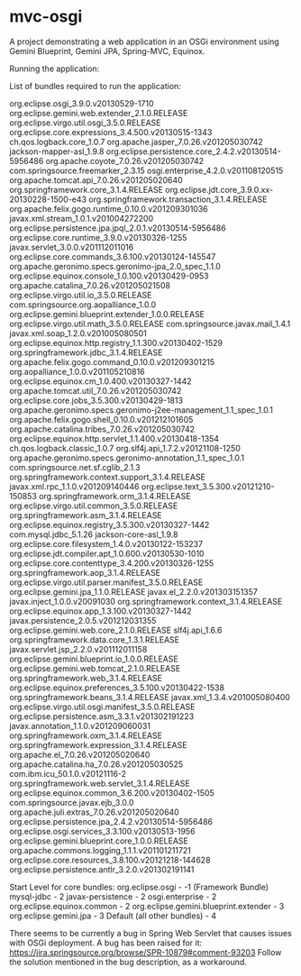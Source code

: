 mvc-osgi
========

A project demonstrating a web application in an OSGi environment using Gemini Blueprint, Gemini JPA, Spring-MVC, Equinox.

Running the application:

List of bundles required to run the application:

org.eclipse.osgi_3.9.0.v20130529-1710
org.eclipse.gemini.web.extender_2.1.0.RELEASE
org.eclipse.virgo.util.osgi_3.5.0.RELEASE
org.eclipse.core.expressions_3.4.500.v20130515-1343
ch.qos.logback.core_1.0.7
org.apache.jasper_7.0.26.v201205030742
jackson-mapper-asl_1.9.8
org.eclipse.persistence.core_2.4.2.v20130514-5956486
org.apache.coyote_7.0.26.v201205030742
com.springsource.freemarker_2.3.15
osgi.enterprise_4.2.0.v201108120515
org.apache.tomcat.api_7.0.26.v201205020640
org.springframework.core_3.1.4.RELEASE
org.eclipse.jdt.core_3.9.0.xx-20130228-1500-e43
org.springframework.transaction_3.1.4.RELEASE
org.apache.felix.gogo.runtime_0.10.0.v201209301036
javax.xml.stream_1.0.1.v201004272200
org.eclipse.persistence.jpa.jpql_2.0.1.v20130514-5956486
org.eclipse.core.runtime_3.9.0.v20130326-1255
javax.servlet_3.0.0.v201112011016
org.eclipse.core.commands_3.6.100.v20130124-145547
org.apache.geronimo.specs.geronimo-jpa_2.0_spec_1.1.0
org.eclipse.equinox.console_1.0.100.v20130429-0953
org.apache.catalina_7.0.26.v201205021508
org.eclipse.virgo.util.io_3.5.0.RELEASE
com.springsource.org.aopalliance_1.0.0
org.eclipse.gemini.blueprint.extender_1.0.0.RELEASE
org.eclipse.virgo.util.math_3.5.0.RELEASE
com.springsource.javax.mail_1.4.1
javax.xml.soap_1.2.0.v201005080501
org.eclipse.equinox.http.registry_1.1.300.v20130402-1529
org.springframework.jdbc_3.1.4.RELEASE
org.apache.felix.gogo.command_0.10.0.v201209301215
org.aopalliance_1.0.0.v201105210816
org.eclipse.equinox.cm_1.0.400.v20130327-1442
org.apache.tomcat.util_7.0.26.v201205030742
org.eclipse.core.jobs_3.5.300.v20130429-1813
org.apache.geronimo.specs.geronimo-j2ee-management_1.1_spec_1.0.1
org.apache.felix.gogo.shell_0.10.0.v201212101605
org.apache.catalina.tribes_7.0.26.v201205030742
org.eclipse.equinox.http.servlet_1.1.400.v20130418-1354
ch.qos.logback.classic_1.0.7
org.slf4j.api_1.7.2.v20121108-1250
org.apache.geronimo.specs.geronimo-annotation_1.1_spec_1.0.1
com.springsource.net.sf.cglib_2.1.3
org.springframework.context.support_3.1.4.RELEASE
javax.xml.rpc_1.1.0.v201209140446
org.eclipse.text_3.5.300.v20121210-150853
org.springframework.orm_3.1.4.RELEASE
org.eclipse.virgo.util.common_3.5.0.RELEASE
org.springframework.asm_3.1.4.RELEASE
org.eclipse.equinox.registry_3.5.300.v20130327-1442
com.mysql.jdbc_5.1.26
jackson-core-asl_1.9.8
org.eclipse.core.filesystem_1.4.0.v20130122-153237
org.eclipse.jdt.compiler.apt_1.0.600.v20130530-1010
org.eclipse.core.contenttype_3.4.200.v20130326-1255
org.springframework.aop_3.1.4.RELEASE
org.eclipse.virgo.util.parser.manifest_3.5.0.RELEASE
org.eclipse.gemini.jpa_1.1.0.RELEASE
javax.el_2.2.0.v201303151357
javax.inject_1.0.0.v20091030
org.springframework.context_3.1.4.RELEASE
org.eclipse.equinox.app_1.3.100.v20130327-1442
javax.persistence_2.0.5.v201212031355
org.eclipse.gemini.web.core_2.1.0.RELEASE
slf4j.api_1.6.6
org.springframework.data.core_1.3.1.RELEASE
javax.servlet.jsp_2.2.0.v201112011158
org.eclipse.gemini.blueprint.io_1.0.0.RELEASE
org.eclipse.gemini.web.tomcat_2.1.0.RELEASE
org.springframework.web_3.1.4.RELEASE
org.eclipse.equinox.preferences_3.5.100.v20130422-1538
org.springframework.beans_3.1.4.RELEASE
javax.xml_1.3.4.v201005080400
org.eclipse.virgo.util.osgi.manifest_3.5.0.RELEASE
org.eclipse.persistence.asm_3.3.1.v201302191223
javax.annotation_1.1.0.v201209060031
org.springframework.oxm_3.1.4.RELEASE
org.springframework.expression_3.1.4.RELEASE
org.apache.el_7.0.26.v201205020640
org.apache.catalina.ha_7.0.26.v201205030525
com.ibm.icu_50.1.0.v20121116-2
org.springframework.web.servlet_3.1.4.RELEASE
org.eclipse.equinox.common_3.6.200.v20130402-1505
com.springsource.javax.ejb_3.0.0
org.apache.juli.extras_7.0.26.v201205020640
org.eclipse.persistence.jpa_2.4.2.v20130514-5956486
org.eclipse.osgi.services_3.3.100.v20130513-1956
org.eclipse.gemini.blueprint.core_1.0.0.RELEASE
org.apache.commons.logging_1.1.1.v201101211721
org.eclipse.core.resources_3.8.100.v20121218-144628
org.eclipse.persistence.antlr_3.2.0.v201302191141

Start Level for core bundles:
org.eclipse.osgi - -1 (Framework Bundle)
mysql-jdbc - 2
javax-persistence - 2
osgi.enterprise - 2
org.eclipse.equinox.common - 2
org.eclipse.gemini.blueprint.extender - 3
org.eclipse.gemini.jpa - 3
Default (all other bundles) - 4

There seems to be currently a bug in Spring Web Servlet that causes issues with OSGi deployment. A bug has been raised for it: https://jira.springsource.org/browse/SPR-10879#comment-93203
Follow the solution mentioned in the bug description, as a workaround.


